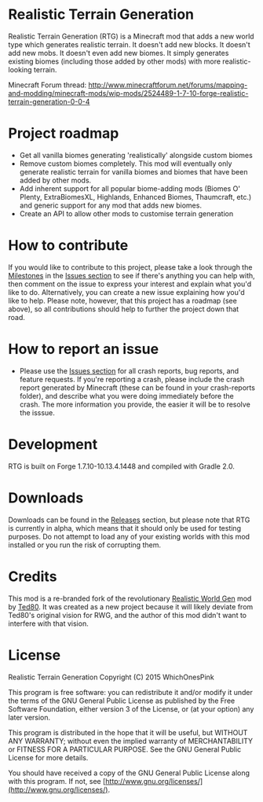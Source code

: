 # Realistic Terrain Generation
Realistic Terrain Generation (RTG) is a Minecraft mod that adds a new world type which generates realistic terrain. It doesn't add new blocks. It doesn't add new mobs. It doesn't even add new biomes. It simply generates existing biomes (including those added by other mods) with more realistic-looking terrain.

Minecraft Forum thread: http://www.minecraftforum.net/forums/mapping-and-modding/minecraft-mods/wip-mods/2524489-1-7-10-forge-realistic-terrain-generation-0-0-4

# Project roadmap
* Get all vanilla biomes generating 'realistically' alongside custom biomes
* Remove custom biomes completely. This mod will eventually only generate realistic terrain for vanilla biomes and biomes that have been added by other mods.
* Add inherent support for all popular biome-adding mods (Biomes O' Plenty, ExtraBiomesXL, Highlands, Enhanced Biomes, Thaumcraft, etc.) and generic support for any mod that adds new biomes.
* Create an API to allow other mods to customise terrain generation

# How to contribute
If you would like to contribute to this project, please take a look through the [Milestones](https://github.com/whichonespink44/Realistic-Terrain-Generation/milestones) in the [Issues section](https://github.com/whichonespink44/Realistic-Terrain-Generation/issues) to see if there's anything you can help with, then comment on the issue to express your interest and explain what you'd like to do. Alternatively, you can create a new issue explaining how you'd like to help. Please note, however, that this project has a roadmap (see above), so all contributions should help to further the project down that road.

# How to report an issue
* Please use the [Issues section](https://github.com/whichonespink44/Realistic-Terrain-Generation/issues) for all crash reports, bug reports, and feature requests. If you're reporting a crash, please include the crash report generated by Minecraft (these can be found in your crash-reports folder), and describe what you were doing immediately before the crash. The more information you provide, the easier it will be to resolve the isssue.

# Development
RTG is built on Forge 1.7.10-10.13.4.1448 and compiled with Gradle 2.0.

# Downloads
Downloads can be found in the [Releases](https://github.com/whichonespink44/Realistic-Terrain-Generation/releases) section, but please note that RTG is currently in alpha, which means that it should only be used for testing purposes. Do not attempt to load any of your existing worlds with this mod installed or you run the risk of corrupting them.

# Credits
This mod is a re-branded fork of the revolutionary [Realistic World Gen](https://github.com/Ted80-Minecraft-Mods/Realistic-World-Gen) mod by [Ted80](https://github.com/Ted80-Minecraft-Mods). It was created as a new project because it will likely deviate from Ted80's original vision for RWG, and the author of this mod didn't want to interfere with that vision.

# License
Realistic Terrain Generation
Copyright (C) 2015 WhichOnesPink

This program is free software: you can redistribute it and/or modify it under the terms of the GNU General Public License as published by the Free Software Foundation, either version 3 of the License, or (at your option) any later version.

This program is distributed in the hope that it will be useful, but WITHOUT ANY WARRANTY; without even the implied warranty of MERCHANTABILITY or FITNESS FOR A PARTICULAR PURPOSE. See the GNU General Public License for more details.

You should have received a copy of the GNU General Public License along with this program. If not, see [http://www.gnu.org/licenses/](http://www.gnu.org/licenses/).
